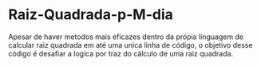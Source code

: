 # Raiz-Quadrada-p-M-dia
Apesar de haver metodos mais eficazes dentro da própia linguagem de calcular raiz quadrada em até uma unica linha de código, o objetivo desse código é desafiar a logica por traz do cálculo de uma raiz quadrada.
